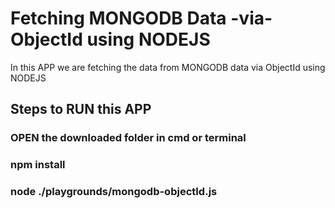 # Fetching MONGODB Data -via- ObjectId using NODEJS
In this APP we are fetching the data from MONGODB data via ObjectId using NODEJS

## Steps to RUN this APP
### OPEN the downloaded folder in cmd or terminal 
### npm install
### node ./playgrounds/mongodb-objectId.js
